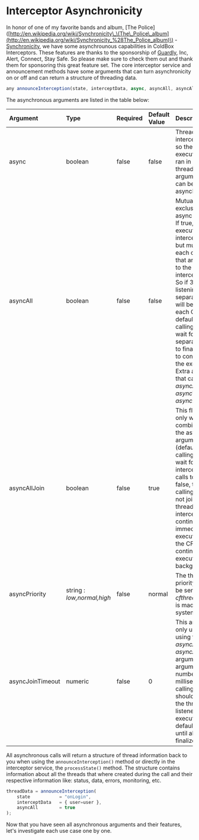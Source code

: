 # Interceptor Asynchronicity

In honor of one of my favorite bands and album, \[The Police\]\([http://en.wikipedia.org/wiki/Synchronicity\_\(The\_Police\_album](http://en.wikipedia.org/wiki/Synchronicity_%28The_Police_album)\) - [Synchronicity](http://www.youtube.com/watch?v=CMBufJmTTSA), we have some asynchrounous capabilities in ColdBox Interceptors. These features are thanks to the sponsorship of [Guardly](https://www.guardly.com/), Inc, Alert, Connect, Stay Safe. So please make sure to check them out and thank them for sponsoring this great feature set. The core interceptor service and announcement methods have some arguments that can turn asynchronicity on or off and can return a structure of threading data.

```javascript
any announceInterception(state, interceptData, async, asyncAll, asyncAllJoin, asyncJoinTimeout, asyncPriority);
```

The asynchronous arguments are listed in the table below:

| Argument | Type | Required | Default Value | Description |
| :--- | :--- | :--- | :--- | :--- |
| async | boolean | false | false | Threads the interception call so the entire execution chain is ran in a separate thread. Extra arguments that can be used: asyncPriority. |
| asyncAll | boolean | false | false | Mutually exclusive with the async argument. If true, this will execute the interception point but multi-thread each of the CFCs that are listening to the interception point. So if 3 CFCs are listening, then 3 separate threads will be created for each CFC call. By default, the calling thread will wait for all 3 separate threads to finalize in order to continue with the execution. Extra arguments that can be used: _asyncAllJoin_, _asyncTimeout_, _asyncPriority_. |
| asyncAllJoin | boolean | false | true | This flag is used only when combined with the asyncAll argument. If true \(default\), the calling thread will wait for all intercepted CFC calls to execute. If false, then the calling thread will not join the multi-threaded interception and continue immediate execution while the CFC's continue to execute in the background. |
| asyncPriority | string : _low,normal,high_ | false | normal | The thread priority that will be sent to each _cfthread_ call that is made by the system. |
| asyncJoinTimeout | numeric | false | 0 | This argument is only used when using the _asyncAll_ and _asyncAllJoin=true_ arguments. This argument is the number of milliseconds the calling thread should wait for all the threaded CFC listeners to execute. By default it waits until all threads finalize. |

All asynchronous calls will return a structure of thread information back to you when using the `announceInterception()` method or directly in the interceptor service, the `processState()` method. The structure contains information about all the threads that where created during the call and their respective information like: status, data, errors, monitoring, etc.

```javascript
threadData = announceInterception(
    state           = "onLogin", 
    interceptData   = { user=user }, 
    asyncAll        = true
);
```

Now that you have seen all asynchronous arguments and their features, let's investigate each use case one by one.

